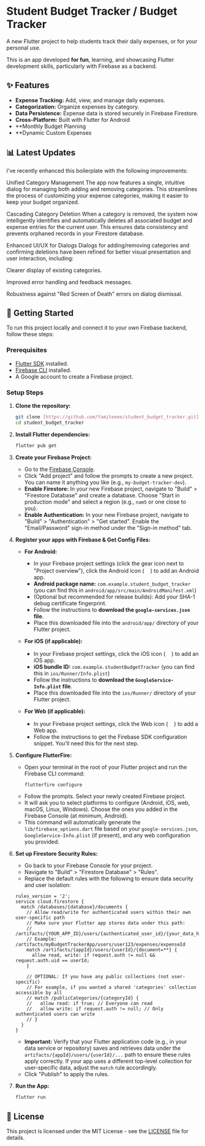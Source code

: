 # Student Budget Tracker / Budget Tracker

A new Flutter project to help students track their daily expenses, or for your personal use.

This is an app developed **for fun**, learning, and showcasing Flutter development skills, particularly with Firebase as a backend.

## ✨ Features

-   **Expense Tracking:** Add, view, and manage daily expenses.
-   **Categorization:** Organize expenses by category.
-   **Data Persistence:** Expense data is stored securely in Firebase Firestore.
-   **Cross-Platform:** Built with Flutter for Android
-   **Monthly Budget Planning
-   **Dynamic Custom Expenses



## 📊 Latest Updates

I've recently enhanced this boilerplate with the following improvements:

Unified Category Management
The app now features a single, intuitive dialog for managing both adding and removing categories. This streamlines the process of customizing your expense categories, making it easier to keep your budget organized.

Cascading Category Deletion
When a category is removed, the system now intelligently identifies and automatically deletes all associated budget and expense entries for the current user. This ensures data consistency and prevents orphaned records in your Firestore database.

Enhanced UI/UX for Dialogs
Dialogs for adding/removing categories and confirming deletions have been refined for better visual presentation and user interaction, including:

Clearer display of existing categories.

Improved error handling and feedback messages.

Robustness against "Red Screen of Death" errors on dialog dismissal.




## 🚀 Getting Started

To run this project locally and connect it to your own Firebase backend, follow these steps:

### Prerequisites

* [Flutter SDK](https://flutter.dev/docs/get-started/install) installed.
* [Firebase CLI](https://firebase.google.com/docs/cli#install_the_firebase_cli) installed.
* A Google account to create a Firebase project.

### Setup Steps

1.  **Clone the repository:**
    ```bash
    git clone [https://github.com/Yamiteeee/student_budget_tracker.git](https://github.com/Yamiteeee/student_budget_tracker.git)
    cd student_budget_tracker
    ```

2.  **Install Flutter dependencies:**
    ```bash
    flutter pub get
    ```

3.  **Create your Firebase Project:**
    * Go to the [Firebase Console](https://console.firebase.google.com/).
    * Click "Add project" and follow the prompts to create a new project. You can name it anything you like (e.g., `my-budget-tracker-dev`).
    * **Enable Firestore:** In your new Firebase project, navigate to "Build" > "Firestore Database" and create a database. Choose "Start in production mode" and select a region (e.g., `nam5` or one close to you).
    * **Enable Authentication:** In your new Firebase project, navigate to "Build" > "Authentication" > "Get started". Enable the "Email/Password" sign-in method under the "Sign-in method" tab.

4.  **Register your apps with Firebase & Get Config Files:**

    * **For Android:**
        * In your Firebase project settings (click the gear icon next to "Project overview"), click the Android icon (<img src="https://img.icons8.com/color/48/000000/android-os.png" width="16" height="16"/>) to add an Android app.
        * **Android package name:** `com.example.student_budget_tracker` (you can find this in `android/app/src/main/AndroidManifest.xml`)
        * (Optional but recommended for release builds): Add your SHA-1 debug certificate fingerprint.
        * Follow the instructions to **download the `google-services.json` file**.
        * Place this downloaded file into the `android/app/` directory of your Flutter project.

    * **For iOS (if applicable):**
        * In your Firebase project settings, click the iOS icon (<img src="https://img.icons8.com/color/48/000000/ios.png" width="16" height="16"/>) to add an iOS app.
        * **iOS bundle ID:** `com.example.studentBudgetTracker` (you can find this in `ios/Runner/Info.plist`)
        * Follow the instructions to **download the `GoogleService-Info.plist` file**.
        * Place this downloaded file into the `ios/Runner/` directory of your Flutter project.

    * **For Web (if applicable):**
        * In your Firebase project settings, click the Web icon (<img src="https://img.icons8.com/color/48/000000/google-chrome.png" width="16" height="16"/>) to add a Web app.
        * Follow the instructions to get the Firebase SDK configuration snippet. You'll need this for the next step.

5.  **Configure FlutterFire:**
    * Open your terminal in the root of your Flutter project and run the Firebase CLI command:
        ```bash
        flutterfire configure
        ```
    * Follow the prompts. Select your newly created Firebase project.
    * It will ask you to select platforms to configure (Android, iOS, web, macOS, Linux, Windows). Choose the ones you added in the Firebase Console (at minimum, Android).
    * This command will automatically generate the `lib/firebase_options.dart` file based on your `google-services.json`, `GoogleService-Info.plist` (if present), and any web configuration you provided.

6.  **Set up Firestore Security Rules:**
    * Go back to your Firebase Console for your project.
    * Navigate to "Build" > "Firestore Database" > "Rules".
    * Replace the default rules with the following to ensure data security and user isolation:

    ```firestore
    rules_version = '2';
    service cloud.firestore {
      match /databases/{database}/documents {
        // Allow read/write for authenticated users within their own user-specific path
        // Make sure your Flutter app stores data under this path:
        // /artifacts/{YOUR_APP_ID}/users/{authenticated_user_id}/{your_data_here}
        // Example: /artifacts/myBudgetTrackerApp/users/user123/expenses/expenseId
        match /artifacts/{appId}/users/{userId}/{document=**} {
          allow read, write: if request.auth != null && request.auth.uid == userId;
        }

        // OPTIONAL: If you have any public collections (not user-specific)
        // For example, if you wanted a shared 'categories' collection accessible by all
        // match /publicCategories/{categoryId} {
        //   allow read: if true; // Everyone can read
        //   allow write: if request.auth != null; // Only authenticated users can write
        // }
      }
    }
    ```
    * **Important:** Verify that your Flutter application code (e.g., in your data service or repository) saves and retrieves data under the `artifacts/{appId}/users/{userId}/...` path to ensure these rules apply correctly. If your app uses a different top-level collection for user-specific data, adjust the `match` rule accordingly.
    * Click "Publish" to apply the rules.

7.  **Run the App:**
    ```bash
    flutter run
    ```

## 📄 License

This project is licensed under the MIT License - see the [LICENSE](LICENSE) file for details.
